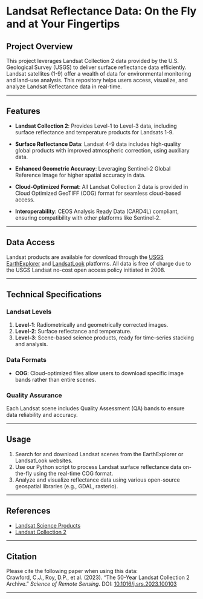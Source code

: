 # Landsat Reflectance Data: On the Fly and at Your Fingertips

## Project Overview

This project leverages Landsat Collection 2 data provided by the U.S. Geological Survey (USGS) to deliver surface reflectance data efficiently. Landsat satellites (1-9) offer a wealth of data for environmental monitoring and land-use analysis. This repository helps users access, visualize, and analyze Landsat Reflectance data in real-time.

---

## Features

- **Landsat Collection 2**: Provides Level-1 to Level-3 data, including surface reflectance and temperature products for Landsats 1-9.
  
- **Surface Reflectance Data**: Landsat 4-9 data includes high-quality global products with improved atmospheric correction, using auxiliary data.

- **Enhanced Geometric Accuracy**: Leveraging Sentinel-2 Global Reference Image for higher spatial accuracy in data.

- **Cloud-Optimized Format**: All Landsat Collection 2 data is provided in Cloud Optimized GeoTIFF (COG) format for seamless cloud-based access.

- **Interoperability**: CEOS Analysis Ready Data (CARD4L) compliant, ensuring compatibility with other platforms like Sentinel-2.

---

## Data Access

Landsat products are available for download through the [USGS EarthExplorer](https://earthexplorer.usgs.gov/) and [LandsatLook](https://landsatlook.usgs.gov/) platforms. All data is free of charge due to the USGS Landsat no-cost open access policy initiated in 2008.

---

## Technical Specifications

### Landsat Levels

1. **Level-1**: Radiometrically and geometrically corrected images.
2. **Level-2**: Surface reflectance and temperature.
3. **Level-3**: Scene-based science products, ready for time-series stacking and analysis.

### Data Formats

- **COG**: Cloud-optimized files allow users to download specific image bands rather than entire scenes.

### Quality Assurance

Each Landsat scene includes Quality Assessment (QA) bands to ensure data reliability and accuracy.

---

## Usage

1. Search for and download Landsat scenes from the EarthExplorer or LandsatLook websites.
2. Use our Python script to process Landsat surface reflectance data on-the-fly using the real-time COG format.
3. Analyze and visualize reflectance data using various open-source geospatial libraries (e.g., GDAL, rasterio).

---

## References

- [Landsat Science Products](https://www.usgs.gov/landsat-missions/landsat-science-products)
- [Landsat Collection 2](https://www.usgs.gov/landsat-missions/landsat-collection-2)

---

## Citation

Please cite the following paper when using this data:  
Crawford, C.J., Roy, D.P., et al. (2023). “The 50-Year Landsat Collection 2 Archive.” *Science of Remote Sensing*. DOI: [10.1016/j.srs.2023.100103](https://doi.org/10.1016/j.srs.2023.100103)

---

